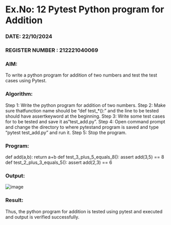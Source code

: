 # Ex.No: 12 Pytest Python program for Addition
### DATE: 22/10/2024
### REGISTER NUMBER : 212221040069
### AIM:
To write a python program for addition of two numbers and test the test cases using Pytest.
### Algorithm:
Step 1: Write the python program for addition of two numbers.
Step 2: Make sure thatfunction name should be “def test_*():” and the line to be tested should have assertkeyword at the beginning.
Step 3: Write some test cases for to be tested and save it as“test_add.py”.
Step 4: Open command prompt and change the directory to where pytestand program is saved and type “pytest test_add.py” and run it. 
Step 5: Stop the program. 
### Program:
def add(a,b):
return a+b
def test_3_plus_5_equals_8():
assert add(3,5) == 8
def test_2_plus_3_equals_5():
assert add(2,3) == 6 
### Output:
![image](https://github.com/user-attachments/assets/9613f095-d70a-4df7-9f6c-d275cad0b223)
### Result:
Thus, the python program for addition is tested using pytest and executed and output is verified successfully.


